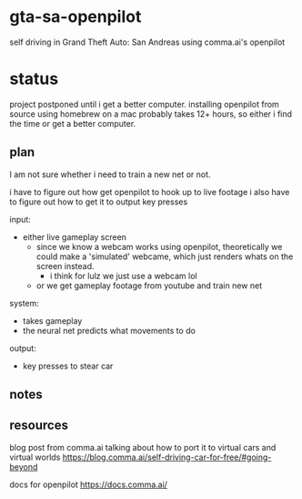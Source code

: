 # gta-sa-openpilot
self driving in Grand Theft Auto: San Andreas using comma.ai's openpilot

# status

project postponed until i get a better computer. installing openpilot from source using homebrew on a mac probably takes 12+ hours, so either i find the time or get a better computer.

## plan

I am not sure whether i need to train a new net or not.

i have to figure out how get openpilot to hook up to live footage
i also have to figure out how to get it to output key presses

 input:
   - either live gameplay screen
     - since we know a webcam works using openpilot, theoretically we could make a 'simulated' webcame, which just renders whats on the screen instead.
       - i think for lulz we just use a webcam lol
     - or we get gameplay footage from youtube and train new net
 
 system:
   - takes gameplay
   - the neural net predicts what movements to do

 output:
   - key presses to stear car



## notes 

## resources

blog post from comma.ai talking about how to port it to virtual cars and virtual worlds
https://blog.comma.ai/self-driving-car-for-free/#going-beyond

docs for openpilot
https://docs.comma.ai/
